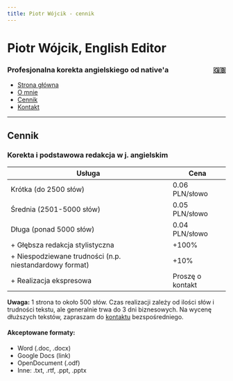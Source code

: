 ```yaml
---
title: Piotr Wójcik - cennik
---
```

<link rel="stylesheet" href="style.css">

# Piotr Wójcik, English Editor

<h3><div style="float: left">Profesjonalna korekta angielskiego od native'a</div><div style="float: right"><a href="pricing.html" title="Please click here for English">🇬🇧</a></div><div style="clear: both;"></div></h3>

- [Strona główna](index.md)
- [O mnie](omnie.md)
- [Cennik](cennik.md)
- [Kontakt](kontakt.md)

---

## Cennik

### Korekta i podstawowa redakcja w j. angielskim

| Usługa                          | Cena             |
|---------------------------------|------------------|
| Krótka (do 2500 słów)           | 0.06 PLN/słowo   |
| Średnia (2501-5000 słów)        | 0.05 PLN/słowo   |
| Długa (ponad 5000 słów)         | 0.04 PLN/słowo   |
| + Głębsza redakcja stylistyczna | +100%            |
| + Niespodziewane trudności (n.p.  niestandardowy format) | +10% |
| + Realizacja ekspresowa         | Proszę o kontakt |

<!--
<table>
<thead>
  <tr>
    <th>Usługa</th>
    <th>Cena</th>
  </tr>
</thead>
<tbody>
  <tr>
    <td>Krótka (do 2500 słów)</td>
    <td>0.06 PLN/słowo</td>
  </tr>
  <tr>
    <td>Średnia (2501-5000 słów)</td>
    <td>0.05 PLN/słowo</td>
  </tr>
  <tr>
    <td>Długa (ponad 5000 słów)</td>
    <td>0.04 PLN/słowo</td>
  </tr>
  <tr>
    <td>+ Głębsza redakcja stylistyczna</td>
    <td>+100%</td>
  </tr>
  <tr>
    <td>+ Niespodziewane trudności (n.p.  niestandardowy format)</td>
    <td>+10%</td>
  </tr>
  <tr>
    <td>+ Realizacja ekspresowa</td>
    <td>Proszę o kontakt</td>
  </tr>
</tbody>
</table>
-->

**Uwaga:** 1 strona to około 500 słów. Czas realizacji zależy od ilości słów i trudności tekstu, ale generalnie trwa do 3 dni biznesowych. Na wycenę dłuższych tekstów, zapraszam do [kontaktu](kontakt.md) bezspośredniego.

#### Akceptowane formaty:
- Word (.doc, .docx)
- Google Docs (link)
- OpenDocument (.odf)
- Inne: .txt, .rtf, .ppt, .pptx